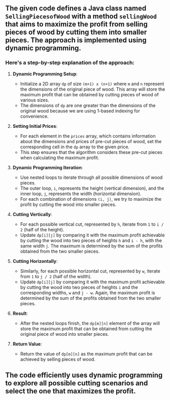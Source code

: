 ## The given code defines a Java class named `SellingPiecesofWood` with a method `sellingWood` that aims to maximize the profit from selling pieces of wood by cutting them into smaller pieces. The approach is implemented using dynamic programming. 

### Here's a step-by-step explanation of the approach:

1. **Dynamic Programming Setup**:
   - Initialize a 2D array `dp` of size `(m+1) x (n+1)` where `m` and `n` represent the dimensions of the original piece of wood. This array will store the maximum profit that can be obtained by cutting pieces of wood of various sizes.
   - The dimensions of `dp` are one greater than the dimensions of the original wood because we are using 1-based indexing for convenience.

2. **Setting Initial Prices**:
   - For each element in the `prices` array, which contains information about the dimensions and prices of pre-cut pieces of wood, set the corresponding cell in the `dp` array to the given price.
   - This step ensures that the algorithm considers these pre-cut pieces when calculating the maximum profit.

3. **Dynamic Programming Iteration**:
   - Use nested loops to iterate through all possible dimensions of wood pieces.
   - The outer loop, `i`, represents the height (vertical dimension), and the inner loop, `j`, represents the width (horizontal dimension).
   - For each combination of dimensions `(i, j)`, we try to maximize the profit by cutting the wood into smaller pieces.

4. **Cutting Vertically**:
   - For each possible vertical cut, represented by `h`, iterate from `1` to `i / 2` (half of the height). 
   - Update `dp[i][j]` by comparing it with the maximum profit achievable by cutting the wood into two pieces of heights `h` and `i - h`, with the same width `j`. The maximum is determined by the sum of the profits obtained from the two smaller pieces.

5. **Cutting Horizontally**:
   - Similarly, for each possible horizontal cut, represented by `w`, iterate from `1` to `j / 2` (half of the width).
   - Update `dp[i][j]` by comparing it with the maximum profit achievable by cutting the wood into two pieces of heights `i` and the corresponding widths, `w` and `j - w`. Again, the maximum profit is determined by the sum of the profits obtained from the two smaller pieces.

6. **Result**:
   - After the nested loops finish, the `dp[m][n]` element of the array will store the maximum profit that can be obtained from cutting the original piece of wood into smaller pieces.

7. **Return Value**:
   - Return the value of `dp[m][n]` as the maximum profit that can be achieved by selling pieces of wood.

## The code efficiently uses dynamic programming to explore all possible cutting scenarios and select the one that maximizes the profit.
